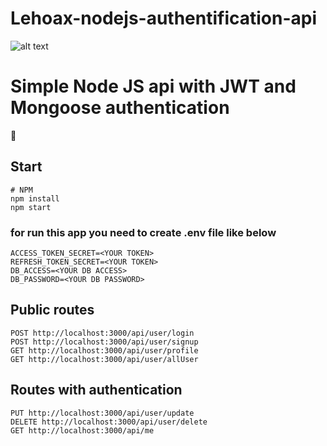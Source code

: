 # Lehoax-nodejs-authentification-api

![alt text](https://img.shields.io/github/languages/code-size/Lehoax/Lehoax-nodejs-authentification-api)

# Simple Node JS api with JWT and Mongoose authentication

:wave:

## Start 

    # NPM
    npm install
    npm start
    

### for run this app you need to create .env file like below

    ACCESS_TOKEN_SECRET=<YOUR TOKEN>
    REFRESH_TOKEN_SECRET=<YOUR TOKEN>
    DB_ACCESS=<YOUR DB ACCESS>
    DB_PASSWORD=<YOUR DB PASSWORD>

## Public routes

    POST http://localhost:3000/api/user/login
    POST http://localhost:3000/api/user/signup
    GET http://localhost:3000/api/user/profile
    GET http://localhost:3000/api/user/allUser
    

## Routes with authentication

    PUT http://localhost:3000/api/user/update
    DELETE http://localhost:3000/api/user/delete
    GET http://localhost:3000/api/me
